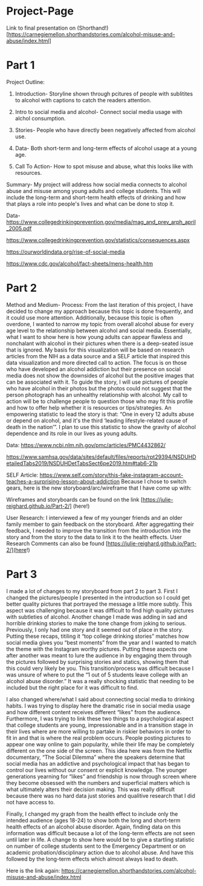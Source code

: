 # Project-Page
Link to final presentation on (Shorthand!)[https://carnegiemellon.shorthandstories.com/alcohol-misuse-and-abuse/index.html]

# Part 1
Project Outline:

1. Introduction- Storyline shown through pcitures of people with sublitites to alcohol with captions to catch the readers attention.

2. Intro to social media and alcohol- Connect social media usage with alchol consumption.

3. Stories- People who have directly been negatively affected from alcohol use.  

4. Data- Both short-term and long-term effects of alcohol usage at a young age.

5. Call To Action- How to spot misuse and abuse, what this looks like with resources. 


Summary- 
My project will address how social media connects to alcohol abuse and misuse among young adults and college students. This will include the long-term and short-term health effects of drinking and how that plays a role into people's lives and what can be done to stop it. 

Data-
https://www.collegedrinkingprevention.gov/media/mag_and_prev_arph_april_2005.pdf

https://www.collegedrinkingprevention.gov/statistics/consequences.aspx

https://ourworldindata.org/rise-of-social-media

https://www.cdc.gov/alcohol/fact-sheets/mens-health.htm

# Part 2
Method and Medium- 
Process:
From the last iteration of this project, I have decided to change my approach because this topic is done frequently, and it could use more attention. Additionally, because this topic is often overdone, I wanted to narrow my topic from overall alcohol abuse for every age level to the relationship between alcohol and social media. Essentially, what I want to show here is how young adults can appear flawless and nonchalant with alcohol in their pictures when there is a deep-seated issue that is ignored. 
My basis for this visualization will be based on research articles from the NIH as a data source and a SELF article that inspired this data visualization and more directed call to action. The focus is on those who have developed an alcohol addiction but their presence on social media does not show the downsides of alcohol but the positive images that can be associated with it.
To guide the story, I will use pictures of people who have alcohol in their photos but the photos could not suggest that the person photograph has an unhealthy relationship with alcohol. My call to action will be to challenge people to question those who may fit this profile and how to offer help whether it is resources or tips/strategies.
An empowering statistic to lead the story is that: “One in every 12 adults abuse or depend on alcohol, and it's the third ‘leading lifestyle-related cause of death in the nation’”. I plan to use this statistic to show the gravity of alcohol dependence and its role in our lives as young adults. 

Data: https://www.ncbi.nlm.nih.gov/pmc/articles/PMC4432862/

https://www.samhsa.gov/data/sites/default/files/reports/rpt29394/NSDUHDetailedTabs2019/NSDUHDetTabsSect6pe2019.htm#tab6-21b

SELF Article: https://www.self.com/story/this-fake-instagram-account-teaches-a-surprising-lesson-about-addiction 
Because I chose to switch gears, here is the new storyboard/arc/wireframe that I have come up with:

Wireframes and storyboards can be found on the link [https://julie-reighard.github.io/Part-2/] (here!)

User Research: 
I interviewed a few of my younger friends and an older family member to gain feedback on the storyboard. After aggregatting their feedback, I needed to improve the transition from the introduction into the story and from the story to the data to link it to the health effects. 
User Research Comments can also be found [https://julie-reighard.github.io/Part-2/](here!)



# Part 3
I made a lot of changes to my storyboard from part 2 to part 3. First I changed the pictures/people I presented in the introduction so I could get better quality pictures that portrayed the message a little more subtly. This aspect was challenging because it was difficult to find high quality pictures with subtleties of alcohol. Another change I made was adding in sad and horrible drinking stories to make the tone change from joking to serious. Previously, I only had one story and it seemed out of place in the story. Putting these recaps, titiling it “top college drinking stories” matches how social media gives you “best moments” from the year and I wanted to match the theme with the Instagram worthy pictures. Putting these aspects one after another was meant to lure the audience in by engaging them through the pictures followed by surprising stories and statics, showing them that this could very likely be you. This transition/process was difficult because I was unsure of where to put the “1 out of 5 students leave college with an alcohol abuse disorder.” It was a really shocking statistic that needing to be included but the right place for it was difficult to find. 

I also changed where/what I said about connecting social media to drinking habits. I was trying to display here the dramatic rise in social media usage and how different content receives different “likes” from the audience. Furthermore, I was trying to link these two things to a psychological aspect that college students are young, impressionable and in a transition stage in their lives where are more willing to partake in riskier behaviors in order to fit in and that is where the real problem occurs. People posting pictures to appear one way online to gain popularity, while their life may be completely different on the one side of the screen. This idea here was from the Netflix documentary, “The Social Dilemma” where the speakers determine that social media has an addictive and psychological impact that has began to control our lives without our consent or explicit knowledge. The younger generations yearning for “likes” and friendship is now through screen where they become obsessed with the numbers and superficial matters which is what ultimately alters their decision making. This was really difficult because there was no hard data just stories and qualitive research that I did not have access to. 

Finally, I changed my graph from the health effect to include only the intended audience (ages 18-24) to show both the long and short-term health effects of an alcohol abuse disorder. Again, finding data on this information was difficult because a lot of the long-term effects are not seen until later in life. A change to show here would be to give a startling statistic on number of college students sent to the Emergency Department or on academic probation/disciplinary action due to alcohol abuse. And have this followed by the long-term effects which almost always lead to death. 

Here is the link again: https://carnegiemellon.shorthandstories.com/alcohol-misuse-and-abuse/index.html

